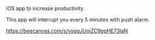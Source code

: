 iOS app to increase productivity.

This app will interrupt you every 5 minutes with push alarm.

https://beecanvas.com/s/vsqgJUojZC9ppHE73IaN
